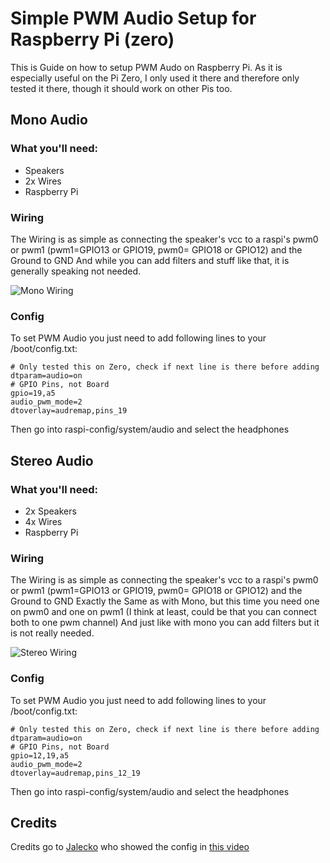 # Simple PWM Audio Setup for Raspberry Pi (zero)

This is Guide on how to setup PWM Audo on Raspberry Pi. As it is especially useful on the Pi Zero, I only used it there and therefore only tested it there, though it should work on other Pis too.

## Mono Audio

### What you'll need:
- Speakers
- 2x Wires
- Raspberry Pi

### Wiring

The Wiring is as simple as connecting the speaker's vcc to a raspi's pwm0 or pwm1 (pwm1=GPIO13 or GPIO19, pwm0= GPIO18 or GPIO12) and the Ground to GND
And while you can add filters and stuff like that, it is generally speaking not needed.

![Mono Wiring](https://user-images.githubusercontent.com/73284582/157530011-1812c41b-64f2-44ab-bc78-5d3ffaa17012.png)

### Config

To set PWM Audio you just need to add following lines to your /boot/config.txt:

```
# Only tested this on Zero, check if next line is there before adding
dtparam=audio=on
# GPIO Pins, not Board
gpio=19,a5
audio_pwm_mode=2
dtoverlay=audremap,pins_19
```

Then go into raspi-config/system/audio and select the headphones

## Stereo Audio

### What you'll need:
- 2x Speakers
- 4x Wires
- Raspberry Pi

### Wiring

The Wiring is as simple as connecting the speaker's vcc to a raspi's pwm0 or pwm1 (pwm1=GPIO13 or GPIO19, pwm0= GPIO18 or GPIO12) and the Ground to GND
Exactly the Same as with Mono, but this time you need one on pwm0 and one on pwm1 (I think at least, could be that you can connect both to one pwm channel)
And just like with mono you can add filters but it is not really needed.

![Stereo Wiring](https://user-images.githubusercontent.com/73284582/157531123-badd41e4-79e7-4ce3-b252-cc238dd36d5c.png)

### Config

To set PWM Audio you just need to add following lines to your /boot/config.txt:

```
# Only tested this on Zero, check if next line is there before adding
dtparam=audio=on
# GPIO Pins, not Board
gpio=12,19,a5
audio_pwm_mode=2
dtoverlay=audremap,pins_12_19
```

Then go into raspi-config/system/audio and select the headphones

## Credits

Credits go to [Jalecko](https://www.youtube.com/channel/UC4Wtx3l6CVbvIr5flwSDB0w) who showed the config in [this video](https://www.youtube.com/watch?v=nXeKEEG_69M)
